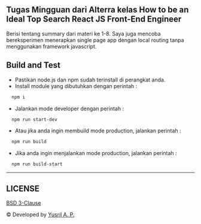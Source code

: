 ## Tugas Mingguan dari Alterra kelas How to be an Ideal Top Search React JS Front-End Engineer
Berisi tentang summary dari materi ke 1-8. Saya juga mencoba bereksperimen menerapkan single page app dengan local routing tanpa menggunakan framework javascript.

## Build and Test
- Pastikan node.js dan npm sudah terinstall di perangkat anda.
- Install module yang dibutuhkan dengan perintah : 
```bash 
  npm i
```
- Jalankan mode developer dengan perintah :
```bash 
  npm run start-dev
```
- Atau jika anda ingin membuild mode production, jalankan perintah : 
```bash 
  npm run build
```
- Jika anda ingin menjalankan mode production, jalankan perintah :
```bash 
  npm run build-start
```

---
## LICENSE
[BSD 3-Clause](./LICENSE.md)

© Developed by [Yusril A. P.](https://github.com/yusril-adr)
